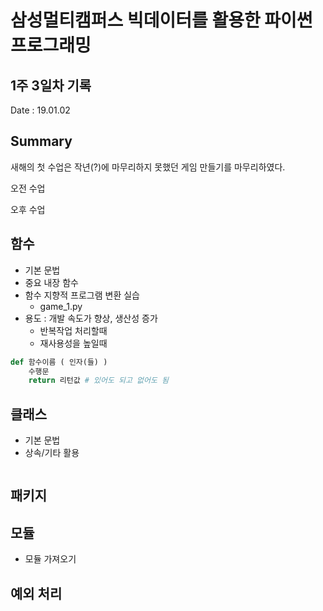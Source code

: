 # 삼성멀티캠퍼스 빅데이터를 활용한 파이썬 프로그래밍

## 1주 3일차 기록

Date : 19.01.02

## Summary
새해의 첫 수업은 작년(?)에 마무리하지 못했던 게임 만들기를 마무리하였다. 

오전 수업

오후 수업

## 함수
- 기본 문법
- 중요 내장 함수
- 함수 지향적 프로그램 변환 실습
    - game_1.py
- 용도 : 개발 속도가 향상, 생산성 증가
    - 반복작업 처리할때
    - 재사용성을 높일때
```python
def 함수이름 ( 인자(들) )
    수행문
    return 리턴값 # 있어도 되고 없어도 됨
```

## 클래스
- 기본 문법
- 상속/기타 활용
```python
```

## 패키지

## 모듈
- 모듈 가져오기

## 예외 처리